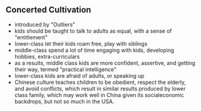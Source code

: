 ## Concerted Cultivation

- introduced by "Outliers"
- kids should be taught to talk to adults as equal, with a sense of "entitlement"
- lower-class let their kids roam free, play with siblings
- middle-class spend a lot of time engaging with kids, developing hobbies, extra-curriculars
- as a results, middle class kids are more confident, assertive, and getting their way, termed "practical intelligence"
- lower-class kids are afraid of adults, or speaking up
- Chinese culture teaches children to be obedient, respect the elderly, and avoid conflicts, which result in similar results produced by lower class family, which may work well in China given its socialeconomic backdrops, but not so much in the USA.
